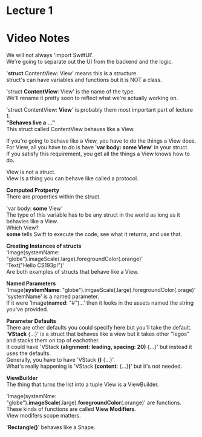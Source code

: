 # Lecture 1

# Video Notes

We will not always 'import SwiftUI'.<br>
We're going to separate out the UI from the backend and the logic.

'**struct** ContentView: View' means this is a structure.<br>
struct's can have variables and functions but it is NOT a class.

'struct **ContentView**: View' is the name of the type.<br>
We'll rename it pretty soon to reflect what we're actually working on.

'struct ContentView: **View**' is probably them most important part of lecture 1.<br>
**"Behaves live a ..."**<br>
This struct called ContentView behaves like a View.

If you're going to behave like a View, you have to do the things a View does.<br>
For View, all you have to do is have '**var body: some View**' in your struct.<br>
If you satisfy this requirement, you get all the things a View knows how to do.

View is not a struct.<br>
View is a thing you can behave like called a protocol.

**Computed Protperty**<br>
There are properties within the struct.

'var body: **some** View'<br>
The type of this variable has to be any struct in the world as long as it behavies like a View.<br>
Which View?<br>
**some** tells Swift to execute the code, see what it returns, and use that.

**Creating Instances of structs**<br>
'Image(systemName: "globe").imageScale(.large).foregroundColor(.orange)'<br>
'Text("Hello CS193p!")'<br>
Are both examples of structs that behave like a View.<br>

**Named Parameters**<br>
'Image(**systemName**: "globe").imgaeScale(.large).foregroundColor(.orage)'<br>
'systemName' is a named parameter.<br>
If it were 'Image(**named**: "#")...' then it looks in the assets named the string you've provided.

**Parameter Defaults**<br>
There are other defaults you could specify here but you'll take the default.<br>
'**VStack** {...}' is a struct that behaves like a view but it takes other "legos" and stacks them on top of eachother.<br>
It could have 'VStack **(alignment: leading, spacing: 20)** {...}' but instead it uses the defaults.<br>
Generally, you have to have 'VStack **()** {...}'.<br>
What's really happening is 'VStack **(content**: {...}**)**' but it's not needed.

**ViewBuilder**<br>
The thing that turns the list into a tuple View is a ViewBuilder.

'Image(systemNme: "globe").**imageScale**(.large).**foregroundColor**(.orange)' are functions.<br>
These kinds of functions are called **View Modifiers**.<br>
View modifers scope matters.

'**Rectangle()**' behaves like a Shape.
